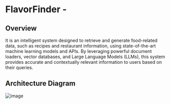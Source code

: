 # FlavorFinder - 

## Overview

It is an intelligent system designed to retrieve and generate food-related data, such as recipes and restaurant information, using state-of-the-art machine learning models and APIs. By leveraging powerful document loaders, vector databases, and Large Language Models (LLMs), this system provides accurate and contextually relevant information to users based on their queries.

## Architecture Diagram

![image](https://github.com/user-attachments/assets/4406e735-59a3-4cf2-b8e9-e6391aa31f01)
